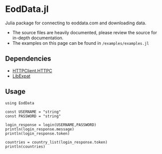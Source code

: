 # EodData.jl
Julia package for connecting to eoddata.com and downloading data.

* The source files are heavily documented, please review the source for in-depth documentation.
* The examples on this page can be found in `/examples/examples.jl`

## Dependencies
* [HTTPClient.HTTPC](https://github.com/JuliaWeb/HTTPClient.jl)
* [LibExpat](https://github.com/amitmurthy/LibExpat.jl)

## Usage
```
using EodData

const USERNAME = "string"
const PASSWORD = "string"

login_response = login(USERNAME,PASSWORD)
println(login_response.message)
println(login_response.token)

countries = country_list(login_response.token)
println(countries)
```
